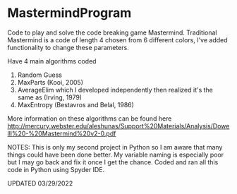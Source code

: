 # MastermindProgram
Code to play and solve the code breaking game Mastermind. Traditional Mastermind is a code of length 4 chosen from 6 different colors, I've added functionality to change these parameters.

Have 4 main algorithms coded
1. Random Guess
2. MaxParts (Kooi, 2005)
3. AverageElim which I developed independently then realized it's the same as (Irving, 1979)
4. MaxEntropy (Bestavros and Belal, 1986)

More information on these algorithms can be found here
http://mercury.webster.edu/aleshunas/Support%20Materials/Analysis/Dowelll%20-%20Mastermind%20v2-0.pdf

NOTES:
This is only my second project in Python so I am aware that many things could have been done better. My variable naming is especially poor but I may go back and fix it once I get the chance.
Coded and ran all this code in Python using Spyder IDE.




UPDATED 03/29/2022

